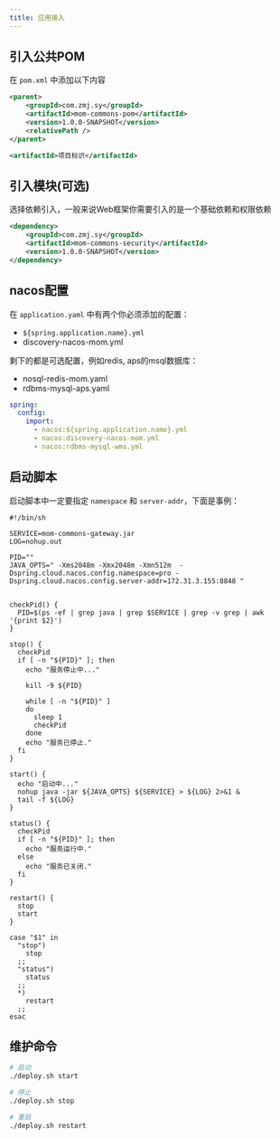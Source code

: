 ```yaml
---
title: 应用接入
---
```


## 引入公共POM

在 `pom.xml` 中添加以下内容 

```xml
<parent>
    <groupId>com.zmj.sy</groupId>
    <artifactId>mom-commons-pom</artifactId>
    <version>1.0.0-SNAPSHOT</version>
    <relativePath />
</parent>

<artifactId>项目标识</artifactId>
```

## 引入模块(可选)

选择依赖引入，一般来说Web框架你需要引入的是一个基础依赖和权限依赖

```xml
<dependency>
    <groupId>com.zmj.sy</groupId>
    <artifactId>mom-commons-security</artifactId>
    <version>1.0.0-SNAPSHOT</version>
</dependency>
```

## nacos配置


在 `application.yaml` 中有两个你必须添加的配置：
- `${spring.application.name}.yml` 
- discovery-nacos-mom.yml

剩下的都是可选配置，例如redis, aps的msql数据库：
- nosql-redis-mom.yaml
- rdbms-mysql-aps.yaml

```yaml
spring: 
  config:
    import:
      - nacos:${spring.application.name}.yml
      - nacos:discovery-nacos-mom.yml
      - nacos:rdbms-mysql-wms.yml

```

## 启动脚本

启动脚本中一定要指定 `namespace` 和 `server-addr`，下面是事例：
```shell
#!/bin/sh

SERVICE=mom-commons-gateway.jar
LOG=nohup.out

PID=""
JAVA_OPTS=" -Xms2048m -Xmx2048m -Xmn512m  -Dspring.cloud.nacos.config.namespace=pro -Dspring.cloud.nacos.config.server-addr=172.31.3.155:8848 "


checkPid() {
  PID=$(ps -ef | grep java | grep $SERVICE | grep -v grep | awk '{print $2}')
}

stop() {
  checkPid
  if [ -n "${PID}" ]; then
    echo "服务停止中..."
    
    kill -9 ${PID}
    
    while [ -n "${PID}" ]
    do
      sleep 1
      checkPid
    done
    echo "服务已停止."
  fi
}

start() {
  echo "启动中..."
  nohup java -jar ${JAVA_OPTS} ${SERVICE} > ${LOG} 2>&1 &
  tail -f ${LOG}
}

status() {
  checkPid
  if [ -n "${PID}" ]; then
    echo "服务运行中."
  else
    echo "服务已关闭."
  fi
}

restart() {
  stop
  start
}

case "$1" in
  "stop")
    stop
  ;;
  "status")
    status
  ;;
  *)
    restart
  ;;
esac

```

## 维护命令

```bash
# 启动
./deploy.sh start

# 停止
./deploy.sh stop

# 重启
./deploy.sh restart
```